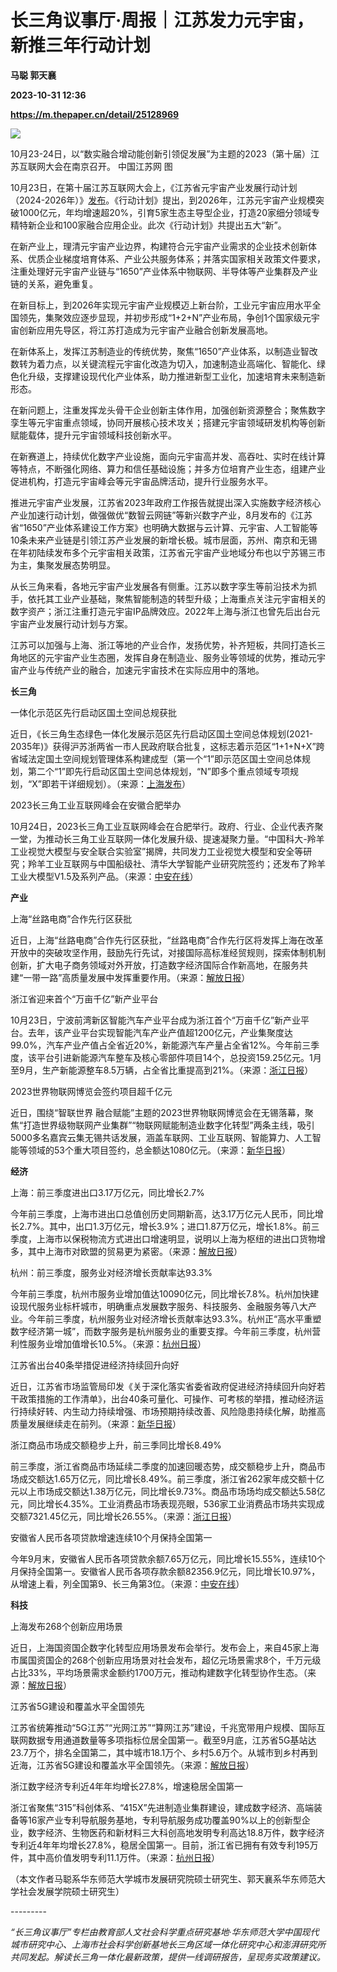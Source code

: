 # 长三角议事厅·周报｜江苏发力元宇宙，新推三年行动计划
**马聪 郭天襄**

**2023-10-31 12:36**

**https://m.thepaper.cn/detail/25128969**

![](https://imagecloud.thepaper.cn/thepaper/image/276/367/94.jpg)

10月23-24日，以“数实融合增动能创新引领促发展”为主题的2023（第十届）江苏互联网大会在南京召开。 中国江苏网 图

10月23日，在第十届江苏互联网大会上，《江苏省元宇宙产业发展行动计划（2024-2026年）》[发布](https://mp.weixin.qq.com/s/YIubv_2sSv4isyDEd0tqzA)。《行动计划》提出，到2026年，江苏元宇宙产业规模突破1000亿元，年均增速超20%，引育5家生态主导型企业，打造20家细分领域专精特新企业和100家融合应用企业。此次《行动计划》共提出五大“新”。

在新产业上，理清元宇宙产业边界，构建符合元宇宙产业需求的企业技术创新体系、优质企业梯度培育体系、产业公共服务体系；并落实国家相关政策文件要求，注重处理好元宇宙产业链与“1650”产业体系中物联网、半导体等产业集群及产业链的关系，避免重复。

在新目标上，到2026年实现元宇宙产业规模迈上新台阶，工业元宇宙应用水平全国领先，集聚效应逐步显现，并初步形成“1+2+N”产业布局，争创1个国家级元宇宙创新应用先导区，将江苏打造成为元宇宙产业融合创新发展高地。

在新体系上，发挥江苏制造业的传统优势，聚焦“1650”产业体系，以制造业智改数转为着力点，以关键流程元宇宙化改造为切入，加速制造业高端化、智能化、绿色化升级，支撑建设现代化产业体系，助力推进新型工业化，加速培育未来制造新形态。

在新问题上，注重发挥龙头骨干企业创新主体作用，加强创新资源整合；聚焦数字孪生等元宇宙重点领域，协同开展核心技术攻关；搭建元宇宙领域研发机构等创新赋能载体，提升元宇宙领域科技创新水平。

在新赛道上，持续优化数字产业设施，面向元宇宙高并发、高吞吐、实时在线计算等特点，不断强化网络、算力和信任基础设施；并多方位培育产业生态，组建产业促进机构，打造元宇宙峰会等元宇宙品牌活动，提升行业服务水平。

推进元宇宙产业发展，江苏省2023年政府工作报告就提出深入实施数字经济核心产业加速行动计划，做强做优“数智云网链”等新兴数字产业，8月发布的《江苏省“1650”产业体系建设工作方案》也明确大数据与云计算、元宇宙、人工智能等10条未来产业链是引领江苏产业发展的新增长极。城市层面，苏州、南京和无锡在年初陆续发布多个元宇宙相关政策，江苏省元宇宙产业地域分布也以宁苏锡三市为主，集聚发展态势明显。

从长三角来看，各地元宇宙产业发展各有侧重。江苏以数字孪生等前沿技术为抓手，依托其工业产业基础，聚焦智能制造的转型升级；上海重点关注元宇宙相关的数字资产；浙江注重打造元宇宙IP品牌效应。2022年上海与浙江也曾先后出台元宇宙产业发展行动计划与方案。

江苏可以加强与上海、浙江等地的产业合作，发扬优势，补齐短板，共同打造长三角地区的元宇宙产业生态圈，发挥自身在制造业、服务业等领域的优势，推动元宇宙产业与传统产业的融合，加速元宇宙技术在实际应用中的落地。

**长三角**

一体化示范区先行启动区国土空间总规获批

近日，《长三角生态绿色一体化发展示范区先行启动区国土空间总体规划(2021-2035年)》获得沪苏浙两省一市人民政府联合批复，这标志着示范区“1+1+N+X”跨省域法定国土空间规划管理体系构建成型（第一个“1”即示范区国土空间总体规划，第二个“1”即先行启动区国土空间总体规划，“N”即多个重点领域专项规划，“X”即若干详细规划）。（来源：[上海发布](https://mp.weixin.qq.com/s/pXo9qXl6UDitT3T_xChh-g)）

2023长三角工业互联网峰会在安徽合肥举办

10月24日，2023长三角工业互联网峰会在合肥举行。政府、行业、企业代表齐聚一堂，为推动长三角工业互联网一体化发展升级、提速凝聚力量。“中国科大-羚羊工业视觉大模型与安全联合实验室”揭牌，共同发力工业视觉大模型和安全等研究；羚羊工业互联网与中国船级社、清华大学智能产业研究院签约；还发布了羚羊工业大模型V1.5及系列产品。（来源：[中安在线](http://ah.anhuinews.com/szxw/202310/t20231025_7186020.html)）

**产业**

上海“丝路电商”合作先行区获批

近日，上海“丝路电商”合作先行区获批，“丝路电商”合作先行区将发挥上海在改革开放中的突破攻坚作用，鼓励先行先试，对接国际高标准经贸规则，探索体制机制创新，扩大电子商务领域对外开放，打造数字经济国际合作新高地，在服务共建“一带一路”高质量发展中发挥重要作用。（来源：[解放日报](https://www.shobserver.com/staticsg/res/html/journal/detail.html?date=2023-10-24&id=361335&page=01)）

浙江省迎来首个“万亩千亿”新产业平台

10月23日，宁波前湾新区智能汽车产业平台成为浙江首个“万亩千亿”新产业平台。去年，该产业平台实现智能汽车产业产值超1200亿元，产业集聚度达99.0%，汽车产业产值占全省近20%，新能源汽车产量占全省12%。今年前三季度，该平台引进新能源汽车整车及核心零部件项目14个，总投资159.25亿元。1月至9月，生产新能源整车8.5万辆，占全省比重提高到21%。（来源：[浙江日报](http://zjrb.zjol.com.cn/html/2023-10/24/content_3693224.htm?div=-1)）

2023世界物联网博览会签约项目超千亿元

近日，围绕“智联世界 融合赋能”主题的2023世界物联网博览会在无锡落幕，聚焦“打造世界级物联网产业集群”“物联网赋能制造业数字化转型”两条主线，吸引5000多名嘉宾云集无锡共话发展，涵盖车联网、工业互联网、智能算力、人工智能等领域的53个重大项目签约，总金额达1080亿元。（来源：[新华日报](http://xh.xhby.net/pc/layout/202310/24/node_3.html#content_1254029)）

**经济**

上海：前三季度进出口3.17万亿元，同比增长2.7%

今年前三季度，上海市进出口总值创历史同期新高，达3.17万亿元人民币，同比增长2.7%。其中，出口1.3万亿元，增长3.9%；进口1.87万亿元，增长1.8%。前三季度，上海市以保税物流方式进出口增速明显，说明以上海为枢纽的进出口货物增多，其中上海市对欧盟的贸易更为紧密。（来源：[解放日报](https://www.shobserver.com/staticsg/res/html/journal/detail.html?date=2023-10-26&id=361477&page=02)）

杭州：前三季度，服务业对经济增长贡献率达93.3%

今年前三季度，杭州市服务业增加值达10090亿元，同比增长7.8%。杭州加快建设现代服务业标杆城市，明确重点发展数字服务、科技服务、金融服务等八大产业。今年前三季度，杭州服务业对经济增长贡献率达93.3%。杭州正“高水平重塑数字经济第一城”，而数字服务是杭州服务业的重要支撑。今年前三季度，杭州营利性服务业增加值增长10.5%。（来源：[杭州日报](https://hzdaily.hangzhou.com.cn/hzrb/2023/10/24/article_detail_1_20231024A016.html)）

江苏省出台40条举措促进经济持续回升向好

近日，江苏省市场监管局印发《关于深化落实省委省政府促进经济持续回升向好若干政策措施的工作清单》，出台40条可量化、可操作、可考核的举措，推动经济运行持续好转、内生动力持续增强、市场预期持续改善、风险隐患持续化解，助推高质量发展继续走在前列。（来源：[新华日报](http://xh.xhby.net/pc/layout/202310/27/node_2.html#content_1255838)）

浙江商品市场成交额稳步上升，前三季同比增长8.49%

前三季度，浙江省商品市场延续二季度的加速回暖态势，成交额稳步上升，商品市场成交额达1.65万亿元，同比增长8.49%。前三季度，浙江省262家年成交额十亿元以上市场成交额达1.38万亿元，同比增长9.73%。商品市场场均成交额达5.58亿元，同比增长4.35%。工业消费品市场表现亮眼，536家工业消费品市场共实现成交额7321.45亿元，同比增长26.55%。（来源：[浙江日报](http://zjrb.zjol.com.cn/html/2023-10/24/content_3693217.htm?div=-1)）

安徽省人民币各项贷款增速连续10个月保持全国第一

今年9月末，安徽省人民币各项贷款余额7.65万亿元，同比增长15.55%，连续10个月保持全国第一。安徽省人民币各项存款余额82356.9亿元，同比增长10.97%，从增速上看，列全国第9、长三角第3位。（来源：[中安在线](http://ah.anhuinews.com/szxw/202310/t20231024_7183820.html)）

**科技**

上海发布268个创新应用场景

近日，上海国资国企数字化转型应用场景发布会举行。发布会上，来自45家上海市属国资国企的268个创新应用场景对社会发布，超亿元场景需求8个，千万元级占比33%，平均场景需求金额约1700万元，推动构建数字化转型协作生态。（来源：[解放日报](https://www.shobserver.com/staticsg/res/html/journal/detail.html?date=2023-10-27&id=361526&page=01)）

江苏省5G建设和覆盖水平全国领先

江苏省统筹推动“5G江苏”“光网江苏”“算网江苏”建设，千兆宽带用户规模、国际互联网数据专用通道数量等多项指标位居全国第一。截至9月底，江苏省5G基站达23.7万个，排名全国第二，其中城市18.1万个、乡村5.6万个。从城市到乡村再到近海，江苏省5G建设和覆盖水平全国领先。（来源：[解放日报](http://xh.xhby.net/pc/layout/202310/24/node_4.html#content_1254034)）

浙江数字经济专利近4年年均增长27.8%，增速稳居全国第一

浙江省聚焦“315”科创体系、“415X”先进制造业集群建设，建成数字经济、高端装备等16家产业专利导航服务基地，专利导航服务成功覆盖90%以上的创新型企业，数字经济、生物医药和新材料三大科创高地发明专利高达18.8万件，数字经济专利近4年年均增长27.8%，稳居全国第一。目前，浙江省已拥有有效专利195万件，其中高价值发明专利11.1万件。（来源：[杭州日报](https://hzdaily.hangzhou.com.cn/hzrb/2023/10/26/article_detail_1_20231026A149.html)）

（本文作者马聪系华东师范大学城市发展研究院硕士研究生、郭天襄系华东师范大学社会发展学院硕士研究生）

\---------

_“长三角议事厅”专栏由教育部人文社会科学重点研究基地·华东师范大学中国现代城市研究中心、上海市社会科学创新基地长三角区域一体化研究中心和澎湃研究所共同发起。解读长三角一体化最新政策，提供一线调研报告，呈现务实政策建议。_